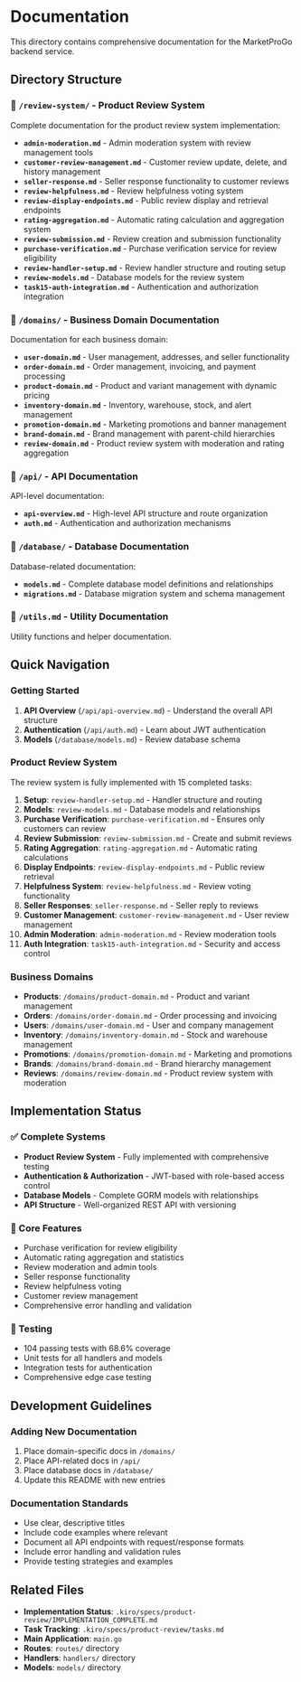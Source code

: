 # Documentation

This directory contains comprehensive documentation for the MarketProGo backend service.

## Directory Structure

### 📁 `/review-system/` - Product Review System
Complete documentation for the product review system implementation:

- **`admin-moderation.md`** - Admin moderation system with review management tools
- **`customer-review-management.md`** - Customer review update, delete, and history management
- **`seller-response.md`** - Seller response functionality to customer reviews
- **`review-helpfulness.md`** - Review helpfulness voting system
- **`review-display-endpoints.md`** - Public review display and retrieval endpoints
- **`rating-aggregation.md`** - Automatic rating calculation and aggregation system
- **`review-submission.md`** - Review creation and submission functionality
- **`purchase-verification.md`** - Purchase verification service for review eligibility
- **`review-handler-setup.md`** - Review handler structure and routing setup
- **`review-models.md`** - Database models for the review system
- **`task15-auth-integration.md`** - Authentication and authorization integration

### 📁 `/domains/` - Business Domain Documentation
Documentation for each business domain:

- **`user-domain.md`** - User management, addresses, and seller functionality
- **`order-domain.md`** - Order management, invoicing, and payment processing
- **`product-domain.md`** - Product and variant management with dynamic pricing
- **`inventory-domain.md`** - Inventory, warehouse, stock, and alert management
- **`promotion-domain.md`** - Marketing promotions and banner management
- **`brand-domain.md`** - Brand management with parent-child hierarchies
- **`review-domain.md`** - Product review system with moderation and rating aggregation

### 📁 `/api/` - API Documentation
API-level documentation:

- **`api-overview.md`** - High-level API structure and route organization
- **`auth.md`** - Authentication and authorization mechanisms

### 📁 `/database/` - Database Documentation
Database-related documentation:

- **`models.md`** - Complete database model definitions and relationships
- **`migrations.md`** - Database migration system and schema management

### 📄 `/utils.md` - Utility Documentation
Utility functions and helper documentation.

## Quick Navigation

### Getting Started
1. **API Overview** (`/api/api-overview.md`) - Understand the overall API structure
2. **Authentication** (`/api/auth.md`) - Learn about JWT authentication
3. **Models** (`/database/models.md`) - Review database schema

### Product Review System
The review system is fully implemented with 15 completed tasks:

1. **Setup**: `review-handler-setup.md` - Handler structure and routing
2. **Models**: `review-models.md` - Database models and relationships
3. **Purchase Verification**: `purchase-verification.md` - Ensures only customers can review
4. **Review Submission**: `review-submission.md` - Create and submit reviews
5. **Rating Aggregation**: `rating-aggregation.md` - Automatic rating calculations
6. **Display Endpoints**: `review-display-endpoints.md` - Public review retrieval
7. **Helpfulness System**: `review-helpfulness.md` - Review voting functionality
8. **Seller Responses**: `seller-response.md` - Seller reply to reviews
9. **Customer Management**: `customer-review-management.md` - User review management
10. **Admin Moderation**: `admin-moderation.md` - Review moderation tools
11. **Auth Integration**: `task15-auth-integration.md` - Security and access control

### Business Domains
- **Products**: `/domains/product-domain.md` - Product and variant management
- **Orders**: `/domains/order-domain.md` - Order processing and invoicing
- **Users**: `/domains/user-domain.md` - User and company management
- **Inventory**: `/domains/inventory-domain.md` - Stock and warehouse management
- **Promotions**: `/domains/promotion-domain.md` - Marketing and promotions
- **Brands**: `/domains/brand-domain.md` - Brand hierarchy management
- **Reviews**: `/domains/review-domain.md` - Product review system with moderation

## Implementation Status

### ✅ Complete Systems
- **Product Review System** - Fully implemented with comprehensive testing
- **Authentication & Authorization** - JWT-based with role-based access control
- **Database Models** - Complete GORM models with relationships
- **API Structure** - Well-organized REST API with versioning

### 🔧 Core Features
- Purchase verification for review eligibility
- Automatic rating aggregation and statistics
- Review moderation and admin tools
- Seller response functionality
- Review helpfulness voting
- Customer review management
- Comprehensive error handling and validation

### 🧪 Testing
- 104 passing tests with 68.6% coverage
- Unit tests for all handlers and models
- Integration tests for authentication
- Comprehensive edge case testing

## Development Guidelines

### Adding New Documentation
1. Place domain-specific docs in `/domains/`
2. Place API-related docs in `/api/`
3. Place database docs in `/database/`
4. Update this README with new entries

### Documentation Standards
- Use clear, descriptive titles
- Include code examples where relevant
- Document all API endpoints with request/response formats
- Include error handling and validation rules
- Provide testing strategies and examples

## Related Files

- **Implementation Status**: `.kiro/specs/product-review/IMPLEMENTATION_COMPLETE.md`
- **Task Tracking**: `.kiro/specs/product-review/tasks.md`
- **Main Application**: `main.go`
- **Routes**: `routes/` directory
- **Handlers**: `handlers/` directory
- **Models**: `models/` directory


